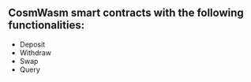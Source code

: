 ## CosmWasm smart contracts with the following functionalities: 
- Deposit 
- Withdraw 
- Swap 
- Query 